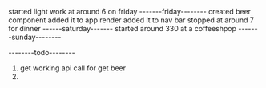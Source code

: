 started light work at around 6 on friday 
-------friday--------
created beer component 
added it to app render
added it to nav bar 
stopped at around 7 for dinner 
------saturday-------
started around 330 at a coffeeshpop
-------sunday--------

--------todo--------
1) get working api call for get beer 
2) 
